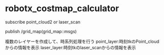 # robotx_costmap_calculator
subscribe
point_cloud2 or laser_scan

publish
/grid_map(grid_map::msgs)

複数のレイヤーを作成して、時系列処理を行う
point_layer:時刻tkのPoint_cloudからの情報を表示
laser_layer:時刻tkのlaser_scanからの情報を表示
